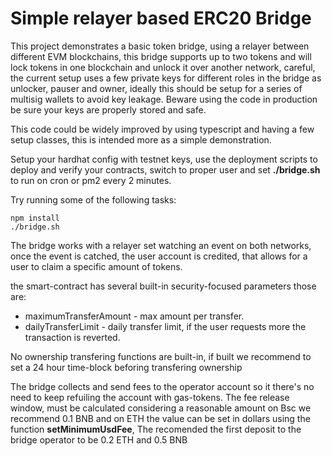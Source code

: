 # Simple relayer based ERC20 Bridge

This project demonstrates a basic token bridge, using a relayer between different EVM blockchains, this bridge supports up to two tokens and will lock tokens in one blockchain and unlock it over another network, careful, the current setup uses a few private keys for different roles in the bridge as unlocker, pauser and owner, ideally this should be setup for a series of multisig wallets to avoid key leakage. Beware using the code in production be sure your keys are properly stored and safe.

This code could be widely improved by using typescript and having a few setup classes, this is intended more as a simple demonstration.

Setup your hardhat config with testnet keys, use the deployment scripts to deploy and verify your contracts, switch to proper user and set **./bridge.sh** to run on cron or pm2 every 2 minutes.


Try running some of the following tasks:
```shell
npm install
./bridge.sh
```

The bridge works with a relayer set watching an event on both networks, once the event is catched, the user account is credited, that allows for a user to claim a specific amount of tokens. 

the smart-contract has several built-in security-focused parameters those are:

* maximumTransferAmount - max amount per transfer.
* dailyTransferLimit - daily transfer limit, if the user requests more the transaction is reverted.

No ownership transfering functions are built-in, if built we recommend to set a 24 hour time-block beforing transfering ownership

The bridge collects and send fees to the operator account so it there's no need to keep refuiling the account with gas-tokens. The fee release window, must be calculated considering a reasonable amount on Bsc we recommend 0.1 BNB and on ETH the value can be set in dollars using the function **setMinimumUsdFee**, The recomended the first deposit to the bridge operator to be 0.2 ETH and 0.5 BNB


